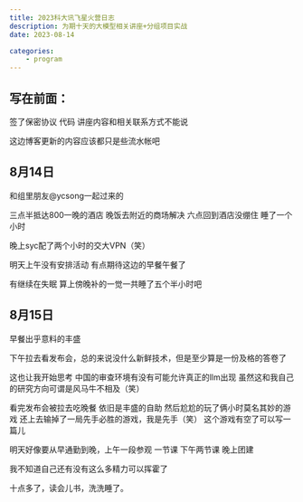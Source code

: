 ```yaml
---
title: 2023科大讯飞星火营日志
description: 为期十天的大模型相关讲座+分组项目实战
date: 2023-08-14

categories:
    - program
---
```

## 写在前面：
签了保密协议 代码 讲座内容和相关联系方式不能说 

这边博客更新的内容应该都只是些流水帐吧

## 8月14日
和组里朋友@ycsong一起过来的

三点半抵达800一晚的酒店
晚饭去附近的商场解决 六点回到酒店没绷住 睡了一个小时

晚上syc配了两个小时的交大VPN（笑）

明天上午没有安排活动 有点期待这边的早餐午餐了

有继续在失眠 算上傍晚补的一觉一共睡了五个半小时吧

## 8月15日

早餐出乎意料的丰盛

下午拉去看发布会，总的来说没什么新鲜技术，但是至少算是一份及格的答卷了

这也让我开始思考 中国的审查环境有没有可能允许真正的llm出现 虽然这和我自己的研究方向可谓是风马牛不相及（笑）

看完发布会被拉去吃晚餐 依旧是丰盛的自助 然后尬尬的玩了俩小时莫名其妙的游戏 还上去输掉了一局先手必胜的游戏，我是先手（笑） 这个游戏有空了可以写一篇儿

明天好像要从早通勤到晚，上午一段参观 一节课 下午两节课 晚上团建

我不知道自己还有没有这么多精力可以挥霍了

十点多了，读会儿书，洗洗睡了。